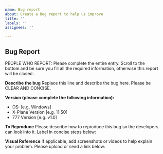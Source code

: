 ```yaml
---
name: Bug report
about: Create a bug report to help us improve
title: ''
labels: ''
assignees: ''

---
```


## Bug Report
PEOPLE WHO REPORT: Please complete the entire entry. Scroll to the bottom and be sure you fill all the required information, otherwise this report will be closed.

**Describe the bug**
Replace this line and describe the bug here. Please be CLEAR AND CONCISE.



**Version (please complete the following information):**
 - OS: [e.g. Windows]
 - X-Plane Version [e.g. 11.50]
 - 777 Version [e.g. v1.0]

**To Reproduce**
Please describe how to reproduce this bug so the developers can look into it. Label in concise steps below:



**Visual Reference**
If applicable, add screenshots or videos to help explain your problem. Please upload or send a link below:
